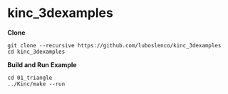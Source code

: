 # kinc_3dexamples

**Clone**
```
git clone --recursive https://github.com/luboslenco/kinc_3dexamples
cd kinc_3dexamples
```

**Build and Run Example**
```
cd 01_triangle
../Kinc/make --run
```
